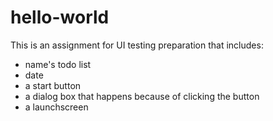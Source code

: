 # hello-world
This is an assignment for UI testing preparation that includes:
- name's todo list
- date
- a start button
- a dialog box that happens because of clicking the button
- a launchscreen

